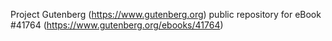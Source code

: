 Project Gutenberg (https://www.gutenberg.org) public repository for eBook #41764 (https://www.gutenberg.org/ebooks/41764)

